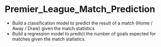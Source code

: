 # Premier_League_Match_Prediction
- Build a classification model to predict the result of a match (Home / Away / Draw) given the match statistics
- Build a regression model to predict the number of goals expected for matches given the match statistics.

